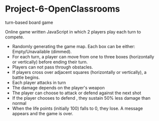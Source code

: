 # Project-6-OpenClassrooms
turn-based board game

Online game written JavaScript in which 2 players play each turn to compete.

* Randomly generating the game map. Each box can be either: Empty/Unavailable (dimmed).
* For each turn, a player can move from one to three boxes (horizontally or vertically) before ending their turn.
* Players can not pass through obstacles.
* If players cross over adjacent squares (horizontally or vertically), a battle begins.
* Each player attacks in turn
* The damage depends on the player's weapon
* The player can choose to attack or defend against the next shot
* If the player chooses to defend , they sustain 50% less damage than normal
* When the life points (initially 100) falls to 0, they lose. A message appears and the game is over.
